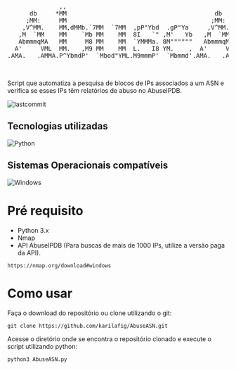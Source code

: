 <pre>
                                                                                       
              ,,                                                                       
      db     *MM                                        db       .M"""bgd `7MN.   `7MF'
     ;MM:     MM                                       ;MM:     ,MI    "Y   MMN.    M  
    ,V^MM.    MM,dMMb.`7MM  `7MM  ,pP"Ybd  .gP"Ya     ,V^MM.    `MMb.       M YMb   M  
   ,M  `MM    MM    `Mb MM    MM  8I   `" ,M'   Yb   ,M  `MM      `YMMNq.   M  `MN. M  
   AbmmmqMA   MM     M8 MM    MM  `YMMMa. 8M""""""   AbmmmqMA   .     `MM   M   `MM.M  
  A'     VML  MM.   ,M9 MM    MM  L.   I8 YM.    ,  A'     VML  Mb     dM   M     YMM  
.AMA.   .AMMA.P^YbmdP'  `Mbod"YML.M9mmmP'  `Mbmmd'.AMA.   .AMMA.P"Ybmmd"  .JML.    YM  
                                                                                       
                                                                                                                                  
</pre>
Script que automatiza a pesquisa de blocos de IPs associados a um ASN e verifica se esses IPs têm relatórios de abuso no AbuseIPDB.
<div>
  <img alt="lastcommit" src="https://img.shields.io/github/last-commit/karilafig/AbuseASN?style=social&logo=appveyor">
  </div>

## Tecnologias utilizadas
<div>
 <img alt="Python" src="https://img.shields.io/badge/Python-F2C12E?style=for-the-badge&logo=python&logoColor=white">
 </div>
 
## Sistemas Operacionais compatíveis 
 <div>
 <img alt="Windows" src="https://img.shields.io/badge/Windows-008000?style=for-the-badge&logo=Windows&logoColor=white">
 </div>

# Pré requisito
- Python 3.x
- Nmap
- API AbuseIPDB (Para buscas de mais de 1000 IPs, utilize a versão paga da API).
```
https://nmap.org/download#windows
```
# Como usar
Faça o download do repositório ou clone utilizando o git:
```
git clone https://github.com/karilafig/AbuseASN.git
```
Acesse o diretório onde se encontra o repositório clonado e execute o script utilizando python:
```python
python3 AbuseASN.py
```


